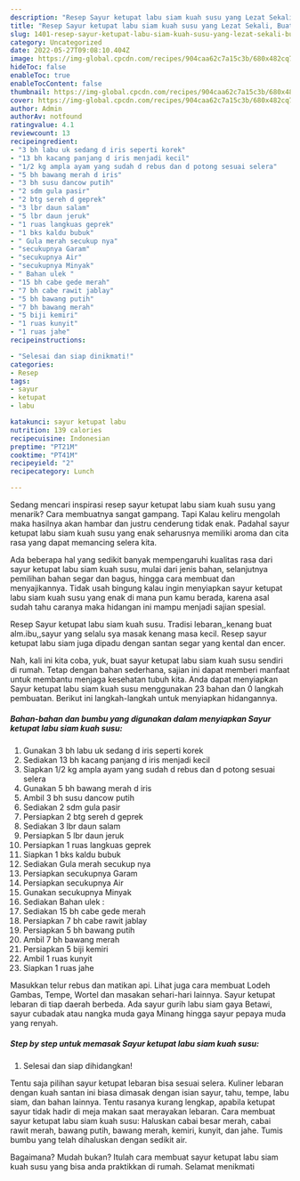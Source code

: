```yaml
---
description: "Resep Sayur ketupat labu siam kuah susu yang Lezat Sekali, Buat Buka Puasa}"
title: "Resep Sayur ketupat labu siam kuah susu yang Lezat Sekali, Buat Buka Puasa}"
slug: 1401-resep-sayur-ketupat-labu-siam-kuah-susu-yang-lezat-sekali-buat-buka-puasa
category: Uncategorized
date: 2022-05-27T09:08:10.404Z
image: https://img-global.cpcdn.com/recipes/904caa62c7a15c3b/680x482cq70/sayur-ketupat-labu-siam-kuah-susu-foto-resep-utama.jpg
hideToc: false
enableToc: true
enableTocContent: false
thumbnail: https://img-global.cpcdn.com/recipes/904caa62c7a15c3b/680x482cq70/sayur-ketupat-labu-siam-kuah-susu-foto-resep-utama.jpg
cover: https://img-global.cpcdn.com/recipes/904caa62c7a15c3b/680x482cq70/sayur-ketupat-labu-siam-kuah-susu-foto-resep-utama.jpg
author: Admin
authorAv: notfound
ratingvalue: 4.1
reviewcount: 13
recipeingredient:
- "3 bh labu uk sedang d iris seperti korek"
- "13 bh kacang panjang d iris menjadi kecil"
- "1/2 kg ampla ayam yang sudah d rebus dan d potong sesuai selera"
- "5 bh bawang merah d iris"
- "3 bh susu dancow putih"
- "2 sdm gula pasir"
- "2 btg sereh d geprek"
- "3 lbr daun salam"
- "5 lbr daun jeruk"
- "1 ruas langkuas geprek"
- "1 bks kaldu bubuk"
- " Gula merah secukup nya"
- "secukupnya Garam"
- "secukupnya Air"
- "secukupnya Minyak"
- " Bahan ulek "
- "15 bh cabe gede merah"
- "7 bh cabe rawit jablay"
- "5 bh bawang putih"
- "7 bh bawang merah"
- "5 biji kemiri"
- "1 ruas kunyit"
- "1 ruas jahe"
recipeinstructions:

- "Selesai dan siap dinikmati!"
categories:
- Resep
tags:
- sayur
- ketupat
- labu

katakunci: sayur ketupat labu 
nutrition: 139 calories
recipecuisine: Indonesian
preptime: "PT21M"
cooktime: "PT41M"
recipeyield: "2"
recipecategory: Lunch

---
```



Sedang mencari inspirasi resep sayur ketupat labu siam kuah susu yang menarik? Cara membuatnya sangat gampang. Tapi Kalau keliru mengolah maka hasilnya akan hambar dan justru cenderung tidak enak. Padahal sayur ketupat labu siam kuah susu yang enak seharusnya memiliki aroma dan cita rasa yang dapat memancing selera kita.


Ada beberapa hal yang sedikit banyak mempengaruhi kualitas rasa dari sayur ketupat labu siam kuah susu, mulai dari jenis bahan, selanjutnya pemilihan bahan segar dan bagus, hingga cara membuat dan menyajikannya. Tidak usah bingung kalau ingin menyiapkan sayur ketupat labu siam kuah susu yang enak di mana pun kamu berada, karena asal sudah tahu caranya maka hidangan ini mampu menjadi sajian spesial.

Resep Sayur ketupat labu siam kuah susu. Tradisi lebaran,,kenang buat alm.ibu,,sayur yang selalu sya masak kenang masa kecil. Resep sayur ketupat labu siam juga dipadu dengan santan segar yang kental dan encer.


Nah, kali ini kita coba, yuk, buat sayur ketupat labu siam kuah susu sendiri di rumah. Tetap dengan bahan sederhana, sajian ini dapat memberi manfaat untuk membantu menjaga kesehatan tubuh kita. Anda dapat menyiapkan Sayur ketupat labu siam kuah susu menggunakan 23 bahan dan 0 langkah pembuatan. Berikut ini langkah-langkah untuk menyiapkan hidangannya.

<!--inarticleads1-->

##### Bahan-bahan dan bumbu yang digunakan dalam menyiapkan Sayur ketupat labu siam kuah susu:

1. Gunakan 3 bh labu uk sedang d iris seperti korek
1. Sediakan 13 bh kacang panjang d iris menjadi kecil
1. Siapkan 1/2 kg ampla ayam yang sudah d rebus dan d potong sesuai selera
1. Gunakan 5 bh bawang merah d iris
1. Ambil 3 bh susu dancow putih
1. Sediakan 2 sdm gula pasir
1. Persiapkan 2 btg sereh d geprek
1. Sediakan 3 lbr daun salam
1. Persiapkan 5 lbr daun jeruk
1. Persiapkan 1 ruas langkuas geprek
1. Siapkan 1 bks kaldu bubuk
1. Sediakan  Gula merah secukup nya
1. Persiapkan secukupnya Garam
1. Persiapkan secukupnya Air
1. Gunakan secukupnya Minyak
1. Sediakan  Bahan ulek :
1. Sediakan 15 bh cabe gede merah
1. Persiapkan 7 bh cabe rawit jablay
1. Persiapkan 5 bh bawang putih
1. Ambil 7 bh bawang merah
1. Persiapkan 5 biji kemiri
1. Ambil 1 ruas kunyit
1. Siapkan 1 ruas jahe


Masukkan telur rebus dan matikan api. Lihat juga cara membuat Lodeh Gambas, Tempe, Wortel dan masakan sehari-hari lainnya. Sayur ketupat lebaran di tiap daerah berbeda. Ada sayur gurih labu siam gaya Betawi, sayur cubadak atau nangka muda gaya Minang hingga sayur pepaya muda yang renyah. 

<!--inarticleads2-->

##### Step by step untuk memasak Sayur ketupat labu siam kuah susu:


1. Selesai dan siap dihidangkan!

Tentu saja pilihan sayur ketupat lebaran bisa sesuai selera. Kuliner lebaran dengan kuah santan ini biasa dimasak dengan isian sayur, tahu, tempe, labu siam, dan bahan lainnya. Tentu rasanya kurang lengkap, apabila ketupat sayur tidak hadir di meja makan saat merayakan lebaran. Cara membuat sayur ketupat labu siam kuah susu: Haluskan cabai besar merah, cabai rawit merah, bawang putih, bawang merah, kemiri, kunyit, dan jahe. Tumis bumbu yang telah dihaluskan dengan sedikit air. 

Bagaimana? Mudah bukan? Itulah cara membuat sayur ketupat labu siam kuah susu yang bisa anda praktikkan di rumah. Selamat menikmati
